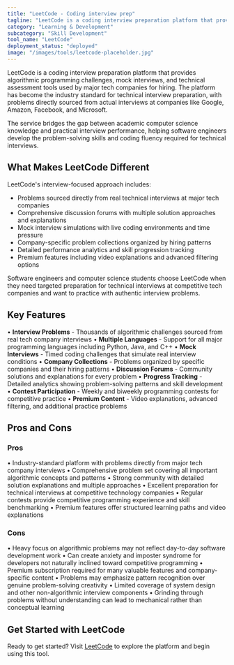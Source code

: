 ```yaml
---
title: "LeetCode - Coding interview prep"
tagline: "LeetCode is a coding interview preparation platform that provides algorithmic programming challenges, mock interviews, and technical assessment tools used by major tech companies for hiring..."
category: "Learning & Development"
subcategory: "Skill Development"
tool_name: "LeetCode"
deployment_status: "deployed"
image: "/images/tools/leetcode-placeholder.jpg"
---
```


LeetCode is a coding interview preparation platform that provides algorithmic programming challenges, mock interviews, and technical assessment tools used by major tech companies for hiring. The platform has become the industry standard for technical interview preparation, with problems directly sourced from actual interviews at companies like Google, Amazon, Facebook, and Microsoft.

The service bridges the gap between academic computer science knowledge and practical interview performance, helping software engineers develop the problem-solving skills and coding fluency required for technical interviews.

## What Makes LeetCode Different

LeetCode's interview-focused approach includes:
- Problems sourced directly from real technical interviews at major tech companies
- Comprehensive discussion forums with multiple solution approaches and explanations
- Mock interview simulations with live coding environments and time pressure
- Company-specific problem collections organized by hiring patterns
- Detailed performance analytics and skill progression tracking
- Premium features including video explanations and advanced filtering options

Software engineers and computer science students choose LeetCode when they need targeted preparation for technical interviews at competitive tech companies and want to practice with authentic interview problems.

## Key Features

• **Interview Problems** - Thousands of algorithmic challenges sourced from real tech company interviews
• **Multiple Languages** - Support for all major programming languages including Python, Java, and C++
• **Mock Interviews** - Timed coding challenges that simulate real interview conditions
• **Company Collections** - Problems organized by specific companies and their hiring patterns
• **Discussion Forums** - Community solutions and explanations for every problem
• **Progress Tracking** - Detailed analytics showing problem-solving patterns and skill development
• **Contest Participation** - Weekly and biweekly programming contests for competitive practice
• **Premium Content** - Video explanations, advanced filtering, and additional practice problems

## Pros and Cons

### Pros
• Industry-standard platform with problems directly from major tech company interviews
• Comprehensive problem set covering all important algorithmic concepts and patterns
• Strong community with detailed solution explanations and multiple approaches
• Excellent preparation for technical interviews at competitive technology companies
• Regular contests provide competitive programming experience and skill benchmarking
• Premium features offer structured learning paths and video explanations

### Cons
• Heavy focus on algorithmic problems may not reflect day-to-day software development work
• Can create anxiety and imposter syndrome for developers not naturally inclined toward competitive programming
• Premium subscription required for many valuable features and company-specific content
• Problems may emphasize pattern recognition over genuine problem-solving creativity
• Limited coverage of system design and other non-algorithmic interview components
• Grinding through problems without understanding can lead to mechanical rather than conceptual learning

## Get Started with LeetCode

Ready to get started? Visit [LeetCode](https://leetcode.com/) to explore the platform and begin using this tool.
